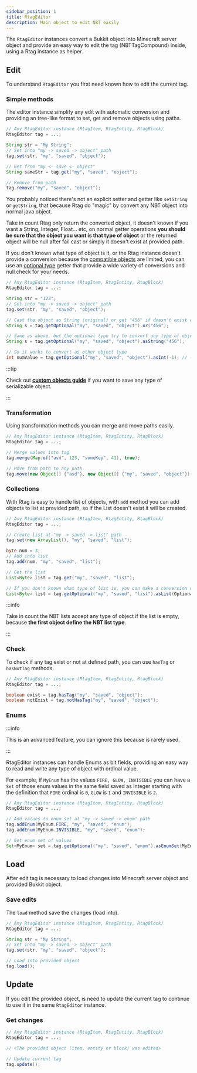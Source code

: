```yaml
---
sidebar_position: 1
title: RtagEditor
description: Main object to edit NBT easily
---
```


The `RtagEditor` instances convert a Bukkit object into Minecraft server object and provide an easy way to edit the tag (NBTTagCompound) inside, using a Rtag instance as helper.

## Edit

To understand `RtagEditor` you first need known how to edit the current tag.

### Simple methods

The editor instance simplify any edit with automatic conversion and providing an tree-like format to set, get and remove objects using paths.

```java
// Any RtagEditor instance (RtagItem, RtagEntity, RtagBlock)
RtagEditor tag = ...;

String str = "My String";
// Set into "my -> saved -> object" path
tag.set(str, "my", "saved", "object");

// Get from "my <- save <- object"
String sameStr = tag.get("my", "saved", "object");

// Remove from path
tag.remove("my", "saved", "object");
```

You probably noticed there's not an explicit setter and getter like `setString` or `getString`, that because Rtag do "magic" by convert any NBT object into normal java object.

Take in count Rtag only return the converted object, it doesn't known if you want a String, Integer, Float... etc, on normal getter operations **you should be sure that the object you want is that type of object** or the returned object will be null after fail cast or simply it doesn't exist at provided path.

If you don't known what type of object is it, or the Rtag instance doesn't provide a conversion because the [compatible objects](../intro.md#compatible-objects) are limited, you can use an [optional type](../feature/types.md) getter that provide a wide variety of conversions and null check for your needs.

```java
// Any RtagEditor instance (RtagItem, RtagEntity, RtagBlock)
RtagEditor tag = ...;

String str = "123";
// Set into "my -> saved -> object" path
tag.set(str, "my", "saved", "object");

// Cast the object as String (original) or get "456" if doesn't exist or cast fails
String s = tag.getOptional("my", "saved", "object").or("456");

// Same as above, but the optional type try to convert any type of object to String
String s = tag.getOptional("my", "saved", "object").asString("456");

// So it works to convert as other object type
int numValue = tag.getOptional("my", "saved", "object").asInt(-1); // -1 as default int
```

:::tip

Check out **[custom objects guide](../feature/custom-objects.md)** if you want to save any type of serializable object.

:::

### Transformation

Using transformation methods you can merge and move paths easily.

```java
// Any RtagEditor instance (RtagItem, RtagEntity, RtagBlock)
RtagEditor tag = ...;

// Merge values into tag
tag.merge(Map.of("asd", 123, "someKey", 41), true);

// Move from path to any path
tag.move(new Object[] {"asd"}, new Object[] {"my", "saved", "object"});
```

### Collections

With Rtag is easy to handle list of objects, with `add` method you can add objects to list at provided path, so if the List doesn't exist it will be created.

```java
// Any RtagEditor instance (RtagItem, RtagEntity, RtagBlock)
RtagEditor tag = ...;

// Create list at "my -> saved -> list" path
tag.set(new ArrayList(), "my", "saved", "list");

byte num = 3;
// Add into list
tag.add(num, "my", "saved", "list");

// Get the list
List<Byte> list = tag.get("my", "saved", "list");

// If you don't known what type of list is, you can make a conversion with optional type
List<Byte> list = tag.getOptional("my", "saved", "list").asList(OptionalType::asByte);
```

:::info

Take in count the NBT lists accept any type of object if the list is empty, because **the first object define the NBT list type**.

:::

### Check

To check if any tag exist or not at defined path, you can use `hasTag` or `hasNotTag` methods.

```java
// Any RtagEditor instance (RtagItem, RtagEntity, RtagBlock)
RtagEditor tag = ...;

boolean exist = tag.hasTag("my", "saved", "object");
boolean notExist = tag.notHasTag("my", "saved", "object");
```

### Enums

:::info

This is an advanced feature, you can ignore this because is rarely used.

:::

RtagEditor instances can handle Enums as bit fields, providing an easy way to read and write any type of object with ordinal value.

For example, if `MyEnum` has the values `FIRE, GLOW, INVISIBLE` you can have a `Set` of those enum values in the same field saved as Integer starting with the definition that `FIRE` ordinal is `0`, `GLOW` is `1` and `INVISIBLE` is `2`.

```java
// Any RtagEditor instance (RtagItem, RtagEntity, RtagBlock)
RtagEditor tag = ...;

// Add values to enum set at "my -> saved -> enum" path
tag.addEnum(MyEnum.FIRE, "my", "saved", "enum");
tag.addEnum(MyEnum.INVISIBLE, "my", "saved", "enum");

// Get enum set of values
Set<MyEnum> set = tag.getOptional("my", "saved", "enum").asEnumSet(MyEnum.class);
```

## Load

After edit tag is necessary to load changes into Minecraft server object and provided Bukkit object.

### Save edits

The `load` method save the changes (load into).

```java
// Any RtagEditor instance (RtagItem, RtagEntity, RtagBlock)
RtagEditor tag = ...;

String str = "My String";
// Set into "my -> saved -> object" path
tag.set(str, "my", "saved", "object");

// Load into provided object
tag.load();
```

## Update

If you edit the provided object, is need to update the current tag to continue to use it in the same `RtagEditor` instance.

### Get changes

```java
// Any RtagEditor instance (RtagItem, RtagEntity, RtagBlock)
RtagEditor tag = ...;

// <The provided object (item, entity or block) was edited>

// Update current tag
tag.update();
```